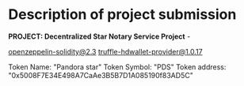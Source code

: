 # Description of project submission


**PROJECT: Decentralized Star Notary Service Project** -

 openzeppelin-solidity@2.3
 truffle-hdwallet-provider@1.0.17

 Token Name: "Pandora star"
 Token Symbol: "PDS"
 Token address: "0x5008F7E34E498A7CaAe3B5B7D1A085190f83AD5C"